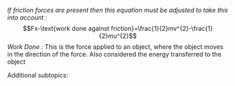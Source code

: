*If friction forces are present then this equation must be adjusted to take this into account :*$$Fx-\text{work done against friction}=\frac{1}{2}mv^{2}-\frac{1}{2}mu^{2}$$
*Work Done :*
This is the force applied to an object, where the object moves in the direction of the force. Also considered the energy transferred to the object


Additional subtopics:
```folder-index-content
```